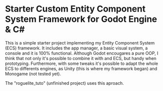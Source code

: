 # Starter Custom Entity Component System Framework for Godot Engine & C#

This is a simple starter project implementing my Entity Component System (ECS) framework. It includes the app manager, a basic visual system, a console and it is 100% functional. 
Although Godot encougares a pure OOP, I think that not only it's possible to combine it with and ECS, but handy when prototyping. Furthermore, with some tweaks it's possible to adapt the whole ECS to differents engines, as Unity (this is where my framework began) and Monogame (not tested yet). 

The "roguelite_tuto" (unfinished project) uses this aproach.
